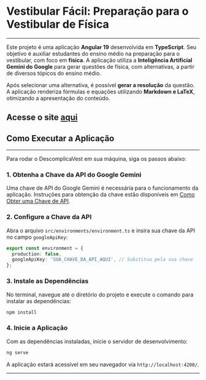 # Vestibular Fácil: Preparação para o Vestibular de Física

---

Este projeto é uma aplicação **Angular 19** desenvolvida em **TypeScript**. Seu objetivo é auxiliar estudantes do ensino médio na preparação para o vestibular, com foco em **física**. A aplicação utiliza a **Inteligência Artificial Gemini do Google** para gerar questões de física, com alternativas, a partir de diversos tópicos do ensino médio.

Após selecionar uma alternativa, é possível **gerar a resolução** da questão. A aplicação renderiza fórmulas e equações utilizando **Markdown e LaTeX**, otimizando a apresentação do conteúdo.

## Acesse o site [aqui](https://vestigen-app.web.app/)

## Como Executar a Aplicação

---

Para rodar o DescomplicaVest em sua máquina, siga os passos abaixo:

### 1. Obtenha a Chave da API do Google Gemini

Uma chave de API do Google Gemini é necessária para o funcionamento da aplicação. Instruções para obtenção da chave estão disponíveis em [Como Obter uma Chave de API](https://aistudio.google.com/app/apikey).

### 2. Configure a Chave da API

Abra o arquivo `src/environments/environment.ts` e insira sua chave da API no campo `googleApiKey`:

```typescript
export const environment = {
  production: false,
  googleApiKey: 'SUA_CHAVE_DA_API_AQUI', // Substitua pela sua chave
};
```

### 3. Instale as Dependências

No terminal, navegue até o diretório do projeto e execute o comando para instalar as dependências:

```bash
npm install
```

### 4. Inicie a Aplicação

Com as dependências instaladas, inicie o servidor de desenvolvimento:

```bash
ng serve
```

A aplicação estará acessível em seu navegador via `http://localhost:4200/`.

---